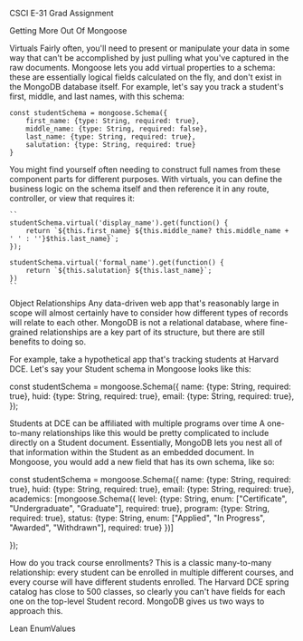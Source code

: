 CSCI E-31 Grad Assignment

Getting More Out Of Mongoose

Virtuals
Fairly often, you'll need to present or manipulate your data in some way
that can't be accomplished by just pulling what you've captured in the raw documents.
Mongoose lets you add virtual properties to a schema: these are essentially logical
fields calculated on the fly, and don't exist in the MongoDB database itself.
For example, let's say you track a student's first, middle, and last names, with
this schema:

~~~
const studentSchema = mongoose.Schema({
    first_name: {type: String, required: true},
    middle_name: {type: String, required: false},
    last_name: {type: String, required: true},
    salutation: {type: String, required: true}
}
~~~

You might find yourself often needing to construct full names from these
component parts for different purposes. With virtuals, you can define the business
logic on the schema itself and then reference it in any route, controller, or
view that requires it:

~~~
``
studentSchema.virtual('display_name').get(function() {
    return `${this.first_name} ${this.middle_name? this.middle_name + ' ' : ''}$this.last_name}`;
});

studentSchema.virtual('formal_name').get(function() {
    return `${this.salutation} ${this.last_name}`;
})
``
~~~



Object Relationships
Any data-driven web app that's reasonably large in scope will almost certainly
have to consider how different types of records will relate to each other.
MongoDB is not a relational database, where fine-grained relationships are a key
part of its structure, but there are still benefits to doing so.

For example, take a hypothetical app that's tracking students at Harvard
DCE. Let's say your Student schema in Mongoose looks like this:

const studentSchema = mongoose.Schema({
    name: {type: String, required: true},
    huid: {type: String, required: true},
    email: {type: String, required: true},
});

Students at DCE can be affiliated with multiple programs over time A one-to-many relationships
like this would be pretty complicated to include directly on a Student document.
Essentially, MongoDB lets you nest all of that information within the Student as
an embedded document. In Mongoose, you would add a new field that has its own
schema, like so:

const studentSchema = mongoose.Schema({
    name: {type: String, required: true},
    huid: {type: String, required: true},
    email: {type: String, required: true},
    academics: [mongoose.Schema({
            level: {type: String, enum: ["Certificate", "Undergraduate", "Graduate"], required: true},
            program: {type: String, required: true},
            status: {type: String, enum: ["Applied", "In Progress", "Awarded", "Withdrawn"], required: true}
        })]

});


How do you track course enrollments? This is a classic many-to-many
relationship: every student can be enrolled in multiple different courses, and
every course will have different students enrolled. The Harvard DCE spring catalog
has close to 500 classes, so clearly you can't have fields for each one on the
top-level Student record. MongoDB gives us two ways to approach this.


Lean
EnumValues
